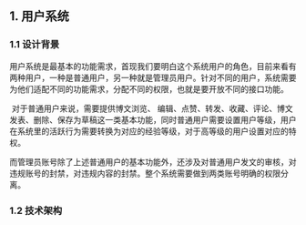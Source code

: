 ## 1. 用户系统

### 1.1 设计背景

​	用户系统是最基本的功能需求，首现我们要明白这个系统用户的角色，目前来看有两种用户，一种是普通用户，另一种就是管理员用户。针对不同的用户，系统需要为他们适配不同的功能需求，分配不同的权限，也就是要开放不同的接口功能。

​	对于普通用户来说，需要提供博文浏览、 编辑、点赞、转发、收藏、评论、博文发表、删除、保存为草稿这一类基本功能，同时普通用户需要设置用户等级，用户在系统里的活跃行为需要转换为对应的经验等级，对于高等级的用户设置对应的特权。

​	而管理员账号除了上述普通用户的基本功能外，还涉及对普通用户发文的审核，对违规账号的封禁，对违规内容的封禁。整个系统需要做到两类账号明确的权限分离。

### 1.2 技术架构

​	
